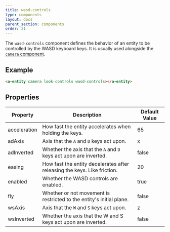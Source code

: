 ```yaml
---
title: wasd-controls
type: components
layout: docs
parent_section: components
order: 21
---
```


The `wasd-controls` component defines the behavior of an entity to be controlled by the WASD keyboard keys. It is usually used alongside the [`camera` component](../components/).

## Example

```html
<a-entity camera look-controls wasd-controls></a-entity>
```

## Properties

| Property     | Description                                                              | Default Value |
|--------------|--------------------------------------------------------------------------|---------------|
| acceleration | How fast the entity accelerates when holding the keys.                   | 65            |
| adAxis       | Axis that the `A` and `D` keys act upon.                                 | x             |
| adInverted   | Whether the axis that the `A` and `D` keys act upon are inverted.        | false         |
| easing       | How fast the entity decelerates after releasing the keys. Like friction. | 20            |
| enabled      | Whether the WASD controls are enabled.                                   | true          |
| fly          | Whether or not movement is restricted to the entity's initial plane.     | false         |
| wsAxis       | Axis that the `W` and `S` keys act upon.                                 | z             |
| wsInverted   | Whether the axis that the W and S keys act upon are inverted.            | false         |
